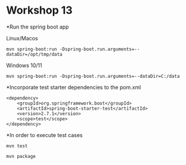 # Workshop 13 #

*Run the spring boot app

Linux/Macos
```
mvn spring-boot:run -Dspring-boot.run.arguments=--dataDir=/opt/tmp/data
```
Windows 10/11
```
mvn spring-boot:run -Dspring-boot.run.arguments=--dataDir=C:/data
```
*Incorporate test starter dependencies to the pom.xml
```
<dependency>
    <groupId>org.springframework.boot</groupId>
    <artifactId>spring-boot-starter-test</artifactId>
    <version>2.7.1</version>
    <scope>test</scope>
</dependency>
```
*In order to execute test cases
```
mvn test
```
```
mvn package
```
